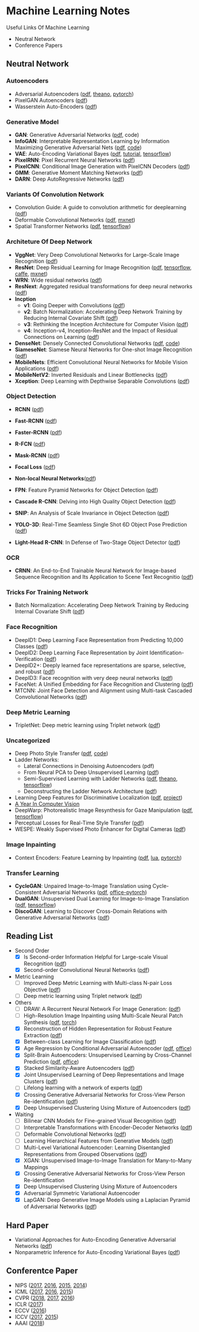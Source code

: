 # Machine Learning Notes
Useful Links Of Machine Learning
- Neutral Network
- Conference Papers


## Neutral Network

### Autoencoders
- Adversarial Autoencoders ([pdf](https://arxiv.org/abs/1511.05644), [theano](https://github.com/hjweide/adversarial-autoencoder), [pytorch](https://github.com/fducau/AAE_pytorch))
- PixelGAN Autoencoders ([pdf](https://arxiv.org/abs/1706.00531))
- Wasserstein Auto-Encoders ([pdf]())

### Generative Model
- **GAN**: Generative Adversarial Networks ([pdf](https://arxiv.org/abs/1406.2661), code)
- **InfoGAN**: Interpretable Representation Learning by Information Maximizing Generative Adversarial Nets ([pdf](https://arxiv.org/abs/1606.03657), [code](https://github.com/openai/InfoGAN))
- **VAE**: Auto-Encoding Variational Bayes ([pdf](https://arxiv.org/abs/1312.6114), [tutorial](), [tensorflow](https://github.com/y0ast/VAE-TensorFlow))
- **PixelRNN**: Pixel Recurrent Neural Networks ([pdf](https://arxiv.org/abs/1601.06759))
- **PixelCNN**: Conditional Image Generation with PixelCNN Decoders ([pdf](https://arxiv.org/abs/1606.05328))
- **GMM**: Generative Moment Matching Networks ([pdf]())
- **DARN**: Deep AutoRegressive Networks ([pdf]())

### Variants Of Convolution Network
- Convolution Guide: A guide to convolution arithmetic for deeplearning ([pdf](https://arxiv.org/abs/1603.07285))
- Deformable Convolutional Networks ([pdf](http://arxiv.org/abs/1703.06211), [mxnet](https://github.com/felixlaumon/deform-conv))
- Spatial Transformer Networks ([pdf](https://arxiv.org/abs/1506.02025), [tensorflow](https://github.com/tensorflow/models/tree/master/transformer))

### Architeture Of Deep Network
- **VggNet**: Very Deep Convolutional Networks for Large-Scale Image Recognition ([pdf](https://arxiv.org/abs/1409.1556))
- **ResNet**: Deep Residual Learning for Image Recognition ([pdf](https://arxiv.org/abs/1512.03385v1), [tensorflow](https://github.com/tensorflow/models/tree/master/resnet), [caffe](https://github.com/KaimingHe/deep-residual-networks), [mxnet](https://github.com/tornadomeet/ResNet))
- **WRN**: Wide residual networks ([pdf]())
- **ResNext**: Aggregated residual transformations for deep neural networks ([pdf]())
- **Incption**
	+ **v1**: Going Deeper with Convolutions ([pdf](http://arxiv.org/abs/1409.4842))
	+ **v2**: Batch Normalization: Accelerating Deep Network Training by Reducing Internal Covariate Shift ([pdf](http://arxiv.org/abs/1502.03167))
	+ **v3**: Rethinking the Inception Architecture for Computer Vision ([pdf](http://arxiv.org/abs/1512.00567))
	+ **v4**: Inception-v4, Inception-ResNet and the Impact of Residual Connections on Learning ([pdf](https://arxiv.org/abs/1602.07261))
- **DenseNet**: Densely Connected Convolutional Networks ([pdf](https://arxiv.org/abs/1608.06993), [code](https://github.com/liuzhuang13/DenseNet))
- **SiameseNet**: Siamese Neural Networks for One-shot Image Recognition ([pdf](https://www.cs.cmu.edu/~rsalakhu/papers/oneshot1.pdf))
- **MobileNets**: Efficient Convolutional Neural Networks for Mobile Vision Applications ([pdf](https://arxiv.org/abs/1704.04861))
- **MobileNetV2**: Inverted Residuals and Linear Bottlenecks ([pdf](https://arxiv.org/abs/1801.04381.pdf))
- **Xception**: Deep Learning with Depthwise Separable Convolutions ([pdf](https://arxiv.org/abs/1610.02357))
	
### Object Detection
- **RCNN** ([pdf]())
- **Fast-RCNN** ([pdf]())
- **Faster-RCNN** ([pdf]())
- **R-FCN** ([pdf]())
- **Mask-RCNN** ([pdf]())
- **Focal Loss** ([pdf]())
- **Non-local Neural Networks**([pdf]())
- **FPN**: Feature Pyramid Networks for Object Detection ([pdf]())

- **Cascade R-CNN**: Delving into High Quality Object Detection ([pdf](https://arxiv.org/abs/1712.00726.pdf))
- **SNIP**: An Analysis of Scale Invariance in Object Detection ([pdf](https://arxiv.org/abs/1711.08189.pdf))
- **YOLO-3D**: Real-Time Seamless Single Shot 6D Object Pose Prediction ([pdf](https://arxiv.org/abs/1711.08848v4.pdf))
- **Light-Head R-CNN**: In Defense of Two-Stage Object Detector ([pdf]())

### OCR
- **CRNN**: An End-to-End Trainable Neural Network for Image-based Sequence Recognition and Its Application to Scene Text Recognitio ([pdf]())
	
### Tricks For Training Network
- Batch Normalization: Accelerating Deep Network Training by Reducing Internal Covariate Shift ([pdf](https://arxiv.org/abs/1502.03167))

### Face Recognition
- DeepID1: Deep Learning Face Representation from Predicting 10,000 Classes ([pdf](http://mmlab.ie.cuhk.edu.hk/pdf/YiSun_CVPR14.pdf))
- DeepID2: Deep Learning Face Representation by Joint Identification-Verification ([pdf](https://arxiv.org/abs/1406.4773))
- DeepID2+: Deeply learned face representations are sparse, selective, and robust ([pdf](https://arxiv.org/abs/1412.1265))
- DeepID3: Face recognition with very deep neural networks ([pdf](https://arxiv.org/abs/1502.00873)) 
- FaceNet: A Unified Embedding for Face Recognition and Clustering ([pdf](https://arxiv.org/abs/1503.03832.pdf))
- MTCNN: Joint Face Detection and Alignment using Multi-task Cascaded Convolutional Networks ([pdf]())

### Deep Metric Learning
- TripletNet: Deep metric learning using Triplet network ([pdf](https://arxiv.org/abs/1412.6622))
	
### Uncategorized
- Deep Photo Style Transfer ([pdf](https://arxiv.org/abs/1703.07511), [code](https://github.com/luanfujun/deep-photo-styletransfer))
- Ladder Networks:
	+ Lateral Connections in Denoising Autoencoders (pdf)
	+ From Neural PCA to Deep Unsupervised Learning ([pdf](https://arxiv.org/abs/1411.7783))
	+ Semi-Supervised Learning with Ladder Networks ([pdf](https://arxiv.org/abs/1507.02672), [theano](https://github.com/CuriousAI/ladder), [tensorflow](https://github.com/rinuboney))
	+ Deconstructing the Ladder Network Architecture ([pdf](https://arxiv.org/abs/1511.06430))
- Learning Deep Features for Discriminative Localization ([pdf](https://arxiv.org/abs/1512.04150.pdf), [project](http://cnnlocalization.csail.mit.edu/))
- [A Year In Computer Vision](http://www.themtank.org/a-year-in-computer-vision)
- DeepWarp: Photorealistic Image Resynthesis for Gaze Manipulation ([pdf](), [tensorflow](https://github.com/BlueWinters/DeepWarp))
- Perceptual Losses for Real-Time Style Transfer ([pdf]())
- WESPE: Weakly Supervised Photo Enhancer for Digital Cameras ([pdf]())

### Image Inpainting
- Context Encoders: Feature Learning by Inpainting ([pdf](https://arxiv.org/abs/1604.07379), [lua](https://github.com/pathak22/context-encoder), [pytorch](https://github.com/BoyuanJiang/context_encoder_pytorch))


### Transfer Learning
- **CycleGAN**: Unpaired Image-to-Image Translation using Cycle-Consistent Adversarial Networks ([pdf](https://arxiv.org/pdf/1703.10593.pdf), [office-pytorch](https://github.com/junyanz/CycleGAN))
- **DualGAN**: Unsupervised Dual Learning for Image-to-Image Translation ([pdf](https://arxiv.org/abs/1704.02510), [tensorflow](https://github.com/duxingren14/DualGAN))
- **DiscoGAN**: Learning to Discover Cross-Domain Relations with Generative Adversarial Networks ([pdf](https://arxiv.org/pdf/1703.05192.pdf))


## Reading List
- Second Order
	- [x] Is Second-order Information Helpful for Large-scale Visual Recognition ([pdf]())
	- [x] Second-order Convolutional Neural Networks ([pdf]())
- Metric Learning
	- [ ] Improved Deep Metric Learning with Multi-class N-pair Loss Objective ([pdf]())
	- [ ] Deep metric learning using Triplet network ([pdf]())
- Others
	- [ ] DRAW:  A Recurrent Neural Network For Image Generation: ([pdf]())
	- [ ] High-Resolution Image Inpainting using Multi-Scale Neural Patch Synthesis ([pdf](https://arxiv.org/abs/1611.09969), [torch](https://github.com/leehomyc/Faster-High-Res-Neural-Inpainting))
	- [x] Reconstruction of Hidden Representation for Robust Feature Extraction ([pdf]())
	- [x] Between-class Learning for Image Classification ([pdf]())
	- [x] Age Regression by Conditional Adversarial Autoencoder ([pdf](), [office](https://zzutk.github.io/Face-Aging-CAAE/))
	- [x] Split-Brain Autoencoders: Unsupervised Learning by Cross-Channel Prediction ([pdf](), [office](https://github.com/richzhang/splitbrainauto))
	- [x] Stacked Similarity-Aware Autoencoders ([pdf]())
	- [x] Joint Unsupervised Learning of Deep Representations and Image Clusters ([pdf]())
	- [ ] Lifelong learning with a network of experts ([pdf]())
	- [x] Crossing Generative Adversarial Networks for Cross-View Person Re-identification ([pdf]())
	- [x] Deep Unsupervised Clustering Using Mixture of Autoencoders ([pdf]())
- Waiting
	- [ ] Bilinear CNN Models for Fine-grained Visual Recognition ([pdf]())
	- [ ] Interpretable Transformations with Encoder-Decoder Networks ([pdf]())
	- [ ] Deformable Convolutional Networks ([pdf]())
	- [ ] Learning Hierarchical Features from Generative Models ([pdf](https://arxiv.org/abs/1702.083960))
	- [ ] Multi-Level Variational Autoencoder: Learning Disentangled Representations from Grouped Observations ([pdf](https://arxiv.org/abs/1705.08841))
	- [x] XGAN: Unsupervised Image-to-Image Translation for Many-to-Many Mappings
	- [x] Crossing Generative Adversarial Networks for Cross-View Person Re-identification
	- [x] Deep Unsupervised Clustering Using Mixture of Autoencoders
	- [x] Adversarial Symmetric Variational Autoencoder
	- [x] LapGAN: Deep Generative Image Models using a Laplacian Pyramid of Adversarial Networks ([pdf](https://arxiv.org/abs/1506.05751))

## Hard Paper
- Variational Approaches for Auto-Encoding Generative Adversarial Networks ([pdf]())
- Nonparametric Inference for Auto-Encoding Variational Bayes ([pdf]())


## Conferentce Paper
- NIPS ([2017](https://nips.cc/Conferences/2017/Schedule?type=Poster), [2016](https://nips.cc/Conferences/2016/Schedule?type=Poster), [2015](https://nips.cc/Conferences/2015/Schedule?type=Poster), [2014](https://nips.cc/Conferences/2014/Schedule?type=Poster))
- ICML ([2017](https://2017.icml.cc/Conferences/2017/Schedule?type=Poster), [2016](http://icml.cc/2016/?page_id=1649), [2015]())
- CVPR ([2018](http://openaccess.thecvf.com/CVPR2018.py), [2017](http://openaccess.thecvf.com/CVPR2017.py), [2016](http://www.cv-foundation.org/openaccess/CVPR2016.py))
- ICLR ([2017](https://openreview.net/group?id=ICLR.cc/2017/conference))
- ECCV ([2016](http://www.eccv2016.org/main-conference/))
- ICCV ([2017](http://openaccess.thecvf.com/ICCV2017.py), [2015](http://pamitc.org/iccv15/program.php))
- AAAI ([2018](https://aaai.org/Conferences/AAAI-18/wp-content/uploads/2017/12/AAAI-18-Accepted-Paper-List.Web_.pdf))

